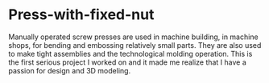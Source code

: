 # Press-with-fixed-nut
Manually operated screw presses are used in machine building, in machine shops, for bending and embossing relatively small 
parts.
They are also used to make tight assemblies and the technological molding operation.
This is the first serious project I worked on and it made me realize that I have a passion for design and 3D modeling.
